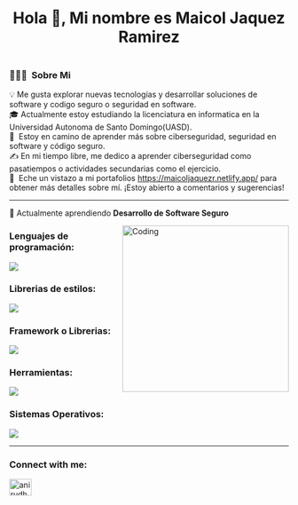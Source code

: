 <h1 align="center">Hola 👋, Mi nombre es Maicol Jaquez Ramirez</h1>
<p align="left"> <a href="https://twitter.com/" target="blank"><img src="https://img.shields.io/twitter/follow/?logo=twitter&style=for-the-badge" alt="" /></a> </p>

### 👨🏻‍💻 &nbsp;Sobre Mi

💡 Me gusta explorar nuevas tecnologías y desarrollar soluciones de software y codigo seguro o seguridad en software.\
🎓 Actualmente estoy estudiando la licenciatura en informatica en la Universidad Autonoma de Santo Domingo(UASD).\
🌱 &nbsp;Estoy en camino de aprender más sobre ciberseguridad, seguridad en software y código seguro.\
✍️ En mi tiempo libre, me dedico a aprender ciberseguridad como pasatiempos o actividades secundarias como el ejercicio.\
📄 &nbsp;Eche un vistazo a mi portafolios https://maicoljaquezr.netlify.app/ para obtener más detalles sobre mí. ¡Estoy abierto a comentarios y sugerencias!

<hr width="100%" >

🌱 Actualmente aprendiendo **Desarrollo de Software Seguro**

<img align="right" alt="Coding" width="300" src="https://i.pinimg.com/originals/81/17/8b/81178b47a8598f0c81c4799f2cdd4057.gif">

<h3 align="left">Lenguajes de programación:</h3>
<p align="left">
  <a href="https://skillicons.dev">
    <img src="https://skillicons.dev/icons?i=dart,cs,html,css,js,ts,php" />
  </a>
</p>

<h3 align="left">Librerias de estilos:</h3>
<p align="left">
  <a href="https://skillicons.dev">
    <img src="https://skillicons.dev/icons?i=bootstrap,materialui,tailwind" />
  </a>
</p>

<h3 align="left">Framework o Librerias:</h3>
<p align="left">
  <a href="https://skillicons.dev">
    <img src="https://skillicons.dev/icons?i=dotnet,react,redux,flutter,laravel,nodejs" />
  </a>
</p>

<h3 align="left">Herramientas:</h3>
<p align="left">
  <a href="https://skillicons.dev">
    <img src="https://skillicons.dev/icons?i=git,github,docker,firebase,mysql,postman,visualstudio,vscode" />
  </a>
</p>

<h3 align="left">Sistemas Operativos:</h3>
<p align="left">
  <a href="https://skillicons.dev">
    <img src="https://skillicons.dev/icons?i=windows,linux,ubuntu,mint" />
  </a>
</p>

<hr width="100%" >

<h3 align="left">Connect with me:</h3>
<p align="left">
<a href="https://www.linkedin.com/in/maicol-jaquez-ramirez-926917190/" target="blank"><img align="center" src="https://raw.githubusercontent.com/rahuldkjain/github-profile-readme-generator/master/src/images/icons/Social/linked-in-alt.svg" alt="anirudh-rai-072732220" height="30" width="40" /></a>
</p>
<br>

